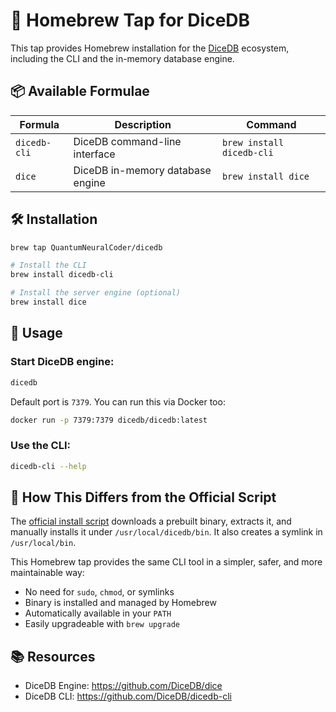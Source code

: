 # 🍺 Homebrew Tap for DiceDB

This tap provides Homebrew installation for the [DiceDB](https://github.com/DiceDB) ecosystem, including the CLI and the in-memory database engine.

## 📦 Available Formulae

| Formula       | Description                       | Command                      |
|---------------|-----------------------------------|------------------------------|
| `dicedb-cli`  | DiceDB command-line interface     | `brew install dicedb-cli`    |
| `dice`        | DiceDB in-memory database engine  | `brew install dice`          |

## 🛠️ Installation

```bash
brew tap QuantumNeuralCoder/dicedb

# Install the CLI
brew install dicedb-cli

# Install the server engine (optional)
brew install dice
```

## 🚀 Usage

### Start DiceDB engine:

```bash
dicedb
```

Default port is `7379`. You can run this via Docker too:

```bash
docker run -p 7379:7379 dicedb/dicedb:latest
```

### Use the CLI:

```bash
dicedb-cli --help
```

## 🔄 How This Differs from the Official Script

The [official install script](https://github.com/DiceDB/dicedb-cli/blob/master/install.sh) downloads a prebuilt binary, extracts it, and manually installs it under `/usr/local/dicedb/bin`. It also creates a symlink in `/usr/local/bin`.

This Homebrew tap provides the same CLI tool in a simpler, safer, and more maintainable way:

- No need for `sudo`, `chmod`, or symlinks
- Binary is installed and managed by Homebrew
- Automatically available in your `PATH`
- Easily upgradeable with `brew upgrade`

## 📚 Resources

- DiceDB Engine: https://github.com/DiceDB/dice
- DiceDB CLI: https://github.com/DiceDB/dicedb-cli